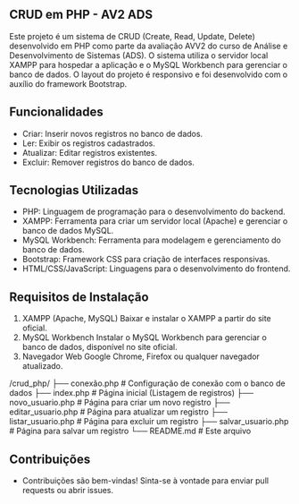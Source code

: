 ## CRUD em PHP - AV2 ADS
Este projeto é um sistema de CRUD (Create, Read, Update, Delete) desenvolvido em PHP como parte da avaliação AVV2 do curso de Análise e Desenvolvimento de Sistemas (ADS). O sistema utiliza o servidor local XAMPP para hospedar a aplicação e o MySQL Workbench para gerenciar o banco de dados. O layout do projeto é responsivo e foi desenvolvido com o auxílio do framework Bootstrap.

## Funcionalidades
- Criar: Inserir novos registros no banco de dados.
- Ler: Exibir os registros cadastrados.
- Atualizar: Editar registros existentes.
- Excluir: Remover registros do banco de dados.

## Tecnologias Utilizadas
- PHP: Linguagem de programação para o desenvolvimento do backend.
- XAMPP: Ferramenta para criar um servidor local (Apache) e gerenciar o banco de dados MySQL.
- MySQL Workbench: Ferramenta para modelagem e gerenciamento do banco de dados.
- Bootstrap: Framework CSS para criação de interfaces responsivas.
- HTML/CSS/JavaScript: Linguagens para o desenvolvimento do frontend.

## Requisitos de Instalação
1. XAMPP (Apache, MySQL)
 Baixar e instalar o XAMPP a partir do site oficial.
2. MySQL Workbench
 Instalar o MySQL Workbench para gerenciar o banco de dados, disponível no site oficial.
3. Navegador Web
 Google Chrome, Firefox ou qualquer navegador atualizado.

/crud_php/
├── conexão.php          # Configuração de conexão com o banco de dados
├── index.php            # Página inicial (Listagem de registros)
├── novo_usuario.php     # Página para criar um novo registro
├── editar_usuario.php   # Página para atualizar um registro
├── listar_usuario.php   # Página para excluir um registro
├── salvar_usuario.php   # Página para salvar um registro
└── README.md            # Este arquivo

## Contribuições
- Contribuições são bem-vindas! Sinta-se à vontade para enviar pull requests ou abrir issues.
